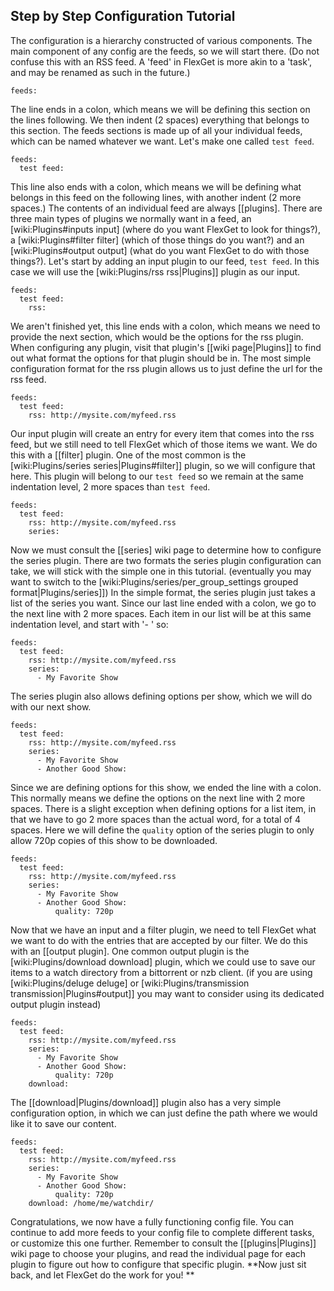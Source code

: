 ## Step by Step Configuration Tutorial
The configuration is a hierarchy constructed of various components. The main component of any config are the feeds, so we will start there. (Do not confuse this with an RSS feed. A 'feed' in FlexGet is more akin to a 'task', and may be renamed as such in the future.)

    feeds:

The line ends in a colon, which means we will be defining this section on the lines following. We then indent (2 spaces) everything that belongs to this section. The feeds sections is made up of all your individual feeds, which can be named whatever we want. Let's make one called `test feed`.

    feeds:
      test feed:

This line also ends with a colon, which means we will be defining what belongs in this feed on the following lines, with another indent (2 more spaces.) The contents of an individual feed are always [[plugins]. There are three main types of plugins we normally want in a feed, an [wiki:Plugins#inputs input] (where do you want FlexGet to look for things?), a [wiki:Plugins#filter filter] (which of those things do you want?) and an [wiki:Plugins#output output] (what do you want FlexGet to do with those things?). Let's start by adding an input plugin to our feed, `test feed`. In this case we will use the [wiki:Plugins/rss rss|Plugins]] plugin as our input.

    feeds:
      test feed:
        rss:

We aren't finished yet, this line ends with a colon, which means we need to provide the next section, which would be the options for the rss plugin. When configuring any plugin, visit that plugin's [[wiki page|Plugins]] to find out what format the options for that plugin should be in. The most simple configuration format for the rss plugin allows us to just define the url for the rss feed.

    feeds:
      test feed:
        rss: http://mysite.com/myfeed.rss

Our input plugin will create an entry for every item that comes into the rss feed, but we still need to tell FlexGet which of those items we want. We do this with a [[filter] plugin. One of the most common is the [wiki:Plugins/series series|Plugins#filter]] plugin, so we will configure that here. This plugin will belong to our `test feed` so we remain at the same indentation level, 2 more spaces than `test feed`.

    feeds:
      test feed:
        rss: http://mysite.com/myfeed.rss
        series:

Now we must consult the [[series] wiki page to determine how to configure the series plugin. There are two formats the series plugin configuration can take, we will stick with the simple one in this tutorial. (eventually you may want to switch to the [wiki:Plugins/series/per_group_settings grouped format|Plugins/series]]) In the simple format, the series plugin just takes a list of the series you want. Since our last line ended with a colon, we go to the next line with 2 more spaces. Each item in our list will be at this same indentation level, and start with '- ' so:

    feeds:
      test feed:
        rss: http://mysite.com/myfeed.rss
        series:
          - My Favorite Show

The series plugin also allows defining options per show, which we will do with our next show.

    feeds:
      test feed:
        rss: http://mysite.com/myfeed.rss
        series:
          - My Favorite Show
          - Another Good Show:

Since we are defining options for this show, we ended the line with a colon. This normally means we define the options on the next line with 2 more spaces. There is a slight exception when defining options for a list item, in that we have to go 2 more spaces than the actual word, for a total of 4 spaces. Here we will define the `quality` option of the series plugin to only allow 720p copies of this show to be downloaded.

    feeds:
      test feed:
        rss: http://mysite.com/myfeed.rss
        series:
          - My Favorite Show
          - Another Good Show:
              quality: 720p

Now that we have an input and a filter plugin, we need to tell FlexGet what we want to do with the entries that are accepted by our filter. We do this with an [[output plugin]. One common output plugin is the [wiki:Plugins/download download] plugin, which we could use to save our items to a watch directory from a bittorrent or nzb client. (if you are using [wiki:Plugins/deluge deluge] or [wiki:Plugins/transmission transmission|Plugins#output]] you may want to consider using its dedicated output plugin instead)

    feeds:
      test feed:
        rss: http://mysite.com/myfeed.rss
        series:
          - My Favorite Show
          - Another Good Show:
              quality: 720p
        download:

The [[download|Plugins/download]] plugin also has a very simple configuration option, in which we can just define the path where we would like it to save our content.

    feeds:
      test feed:
        rss: http://mysite.com/myfeed.rss
        series:
          - My Favorite Show
          - Another Good Show:
              quality: 720p
        download: /home/me/watchdir/

Congratulations, we now have a fully functioning config file. You can continue to add more feeds to your config file to complete different tasks, or customize this one further. Remember to consult the [[plugins|Plugins]] wiki page to choose your plugins, and read the individual page for each plugin to figure out how to configure that specific plugin.
**Now just sit back, and let FlexGet do the work for you! **
